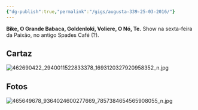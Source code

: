 ```yaml
---
{"dg-publish":true,"permalink":"/gigs/augusta-339-25-03-2016/"}
---
```


**Bike, O Grande Babaca, Goldenloki, Voliere, O Nó, Te.** 
Show na sexta-feira da Paixão, no antigo Spades Café (?).

## Cartaz
![462690422_2940011522833378_1693120327920958352_n.jpg](/img/user/462690422_2940011522833378_1693120327920958352_n.jpg)

## Fotos
![465649678_9364024600277669_7857384654565908055_n.jpg](/img/user/465649678_9364024600277669_7857384654565908055_n.jpg)